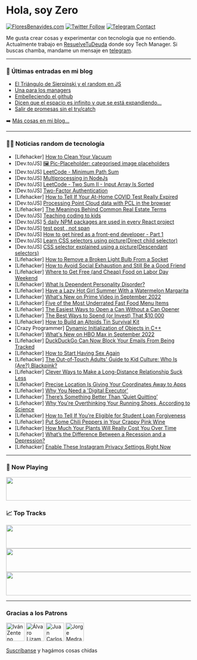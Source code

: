 # Hola, soy Zero

[![FloresBenavides.com](https://img.shields.io/website?down_message=oops&label=MiBlog&style=for-the-badge&up_message=online&url=https%3A%2F%2Ffloresbenavides.com)](https://floresbenavides.com) [![Twitter Follow](https://img.shields.io/twitter/follow/ZeroDragon?color=%231DA1F2&label=Follow&logo=twitter&logoColor=ffffff&style=for-the-badge)](https://twitter.com/zerodragon) [![Telegram Contact](https://img.shields.io/badge/escr%C3%ADbeme-ZeroDragon-%2326A5E4?style=for-the-badge&logo=telegram)](https://t.me/zerodragon)

Me gusta crear cosas y experimentar con tecnología que no entiendo.
Actualmente trabajo en [ResuelveTuDeuda](http://github.com/resuelve) donde soy Tech Manager.
Si buscas chamba, mandame un mensaje en [telegram](https://t.me/zerodragon).

---

### 📕 Últimas entradas en mi blog
<!-- BLOG-POST-LIST:START -->
- [El Triángulo de Sierpinski y el random en JS](https://floresbenavides.com/el-triangulo-de-sierpinski-y-el-random-en-js/)
- [Una para los managers](https://floresbenavides.com/una-para-los-managers/)
- [Embelleciendo el github](https://floresbenavides.com/embelleciendo-el-github/)
- [Dicen que el espacio es infinito y que se está expandiendo…](https://floresbenavides.com/dicen-que-el-espacio-es-infinito-y-que-se-esta-expandiendo/)
- [Salir de promesas sin el try/catch](https://floresbenavides.com/salir-de-promesas-sin-el-try-catch/)
<!-- BLOG-POST-LIST:END -->

➡️ [Más cosas en mi blog...](https://floresbenavides.com)

---

### 👨‍💻 Noticias random de tecnología
<!-- TECH-POSTS:START -->
- [Lifehacker] [How to Clean Your Vacuum](https://lifehacker.com/how-to-clean-your-vacuum-1849461697)
- [Dev.to/JS] [🖼️ Pic-Placeholder: categorised image placeholders](https://dev.to/arndom/pic-placeholder-categorised-image-placeholders-8kj)
- [Dev.to/JS] [LeetCode - Minimum Path Sum](https://dev.to/_alkesh26/leetcode-minimum-path-sum-495j)
- [Dev.to/JS] [Multiprocessing in NodeJs](https://dev.to/dhanushnehru/multiprocessing-in-nodejs-531a)
- [Dev.to/JS] [LeetCode - Two Sum II - Input Array Is Sorted](https://dev.to/_alkesh26/leetcode-two-sum-ii-input-array-is-sorted-2pg0)
- [Dev.to/JS] [Two-Factor Authentication](https://dev.to/rmion/two-factor-authentication-3p04)
- [Lifehacker] [How to Tell If Your At-Home COVID Test Really Expired](https://lifehacker.com/how-to-tell-if-your-at-home-covid-test-really-expired-1849461686)
- [Dev.to/JS] [Processing Point Cloud data with PCL in the browser](https://dev.to/luoxuhai/processing-point-cloud-data-with-pcl-in-the-browser-337o)
- [Lifehacker] [The Meanings Behind Common Real Estate Terms](https://lifehacker.com/the-meanings-behind-common-real-estate-terms-1849461675)
- [Dev.to/JS] [Teaching coding to kids](https://dev.to/danielelkington/teaching-coding-to-kids-1fj7)
- [Dev.to/JS] [5 daily NPM packages are used in every React project](https://dev.to/shreyvijayvargiya/5-daily-npm-packages-are-used-in-every-react-project-3a2n)
- [Dev.to/JS] [test post , not span](https://dev.to/zwelhtetyan/test-post-not-span-1jg0)
- [Dev.to/JS] [How to get hired as a front-end developer - Part 1](https://dev.to/syedumaircodes/how-to-get-hired-as-a-front-end-developer-part-1-39mo)
- [Dev.to/JS] [Learn CSS selectors using picture&lpar;Direct child selector&rpar;](https://dev.to/shahidnsu/learn-css-selectors-using-picturedirect-child-selector-2bgj)
- [Dev.to/JS] [CSS selector explained using a picture&lpar;Descendant selectors&rpar;](https://dev.to/shahidnsu/css-selector-explained-using-a-picturedescendant-selectors-10d8)
- [Lifehacker] [How to Remove a Broken Light Bulb From a Socket](https://lifehacker.com/how-to-remove-a-broken-light-bulb-from-a-socket-1849462176)
- [Lifehacker] [How to Avoid Social Exhaustion and Still Be a Good Friend](https://lifehacker.com/how-to-avoid-social-exhaustion-and-still-be-a-good-frie-1849462162)
- [Lifehacker] [Where to Get Free &lpar;and Cheap&rpar; Food on Labor Day Weekend](https://lifehacker.com/where-to-get-free-and-cheap-food-on-labor-day-weekend-1849462153)
- [Lifehacker] [What Is Dependent Personality Disorder?](https://lifehacker.com/what-is-dependent-personality-disorder-1849462574)
- [Lifehacker] [Have a Lazy Hot Girl Summer With a Watermelon Margarita](https://lifehacker.com/have-a-lazy-hot-girl-summer-with-a-watermelon-margarita-1849462237)
- [Lifehacker] [What&#39;s New on Prime Video in September 2022](https://lifehacker.com/whats-new-on-prime-video-in-september-2022-1849462518)
- [Lifehacker] [Five of the Most Underrated Fast Food Menu Items](https://lifehacker.com/five-of-the-most-underrated-fast-food-menu-items-1849462125)
- [Lifehacker] [The Easiest Ways to Open a Can Without a Can Opener](https://lifehacker.com/the-easiest-ways-to-open-a-can-without-a-can-opener-1849462161)
- [Lifehacker] [The Best Ways to Spend &lpar;or Invest&rpar; That $10,000](https://lifehacker.com/the-best-ways-to-spend-or-invest-that-10-000-1849461953)
- [Lifehacker] [How to Build an Altoids Tin Survival Kit](https://lifehacker.com/how-to-build-an-altoids-tin-survival-kit-1849461946)
- [Crazy Programmer] [Dynamic Initialization of Objects in C++](https://www.thecrazyprogrammer.com/2022/08/dynamic-initialization-of-objects-in-c.html)
- [Lifehacker] [What&#39;s New on HBO Max in September 2022](https://lifehacker.com/whats-new-on-hbo-max-in-september-2022-1849458808)
- [Lifehacker] [DuckDuckGo Can Now Block Your Emails From Being Tracked](https://lifehacker.com/duckduckgo-can-now-block-your-emails-from-being-tracked-1849461485)
- [Lifehacker] [How to Start Having Sex Again](https://lifehacker.com/how-to-start-having-sex-again-1849457199)
- [Lifehacker] [The Out-of-Touch Adults&#39; Guide to Kid Culture: Who Is &lpar;Are?&rpar; Blackpink?](https://lifehacker.com/the-out-of-touch-adults-guide-to-kid-culture-who-is-a-1849460418)
- [Lifehacker] [Clever Ways to Make a Long-Distance Relationship Suck Less](https://lifehacker.com/clever-ways-to-make-a-long-distance-relationship-suck-l-1849459435)
- [Lifehacker] [Precise Location Is Giving Your Coordinates Away to Apps](https://lifehacker.com/precise-location-is-giving-your-coordinates-away-to-app-1849458216)
- [Lifehacker] [Why You Need a &#39;Digital Executor&#39;](https://lifehacker.com/why-you-need-a-digital-executor-1849458459)
- [Lifehacker] [There’s Something Better Than ‘Quiet Quitting’](https://lifehacker.com/there-s-something-better-than-quiet-quitting-1849457662)
- [Lifehacker] [Why You&#39;re Overthinking Your Running Shoes, According to Science](https://lifehacker.com/why-youre-overthinking-your-running-shoes-according-to-1849458897)
- [Lifehacker] [How to Tell If You&#39;re Eligible for Student Loan Forgiveness](https://lifehacker.com/how-to-tell-if-youre-eligible-for-student-loan-forgiven-1849458572)
- [Lifehacker] [Put Some Chili Peppers in Your Crappy Pink Wine](https://lifehacker.com/put-some-chili-peppers-in-your-shitty-pink-wine-1849458441)
- [Lifehacker] [How Much Your Plants Will Really Cost You Over Time](https://lifehacker.com/how-much-your-plants-will-really-cost-you-over-time-1849457189)
- [Lifehacker] [What’s the Difference Between a Recession and a Depression?](https://lifehacker.com/what-s-the-difference-between-a-recession-and-a-depress-1849458251)
- [Lifehacker] [Enable These Instagram Privacy Settings Right Now](https://lifehacker.com/enable-these-instagram-privacy-settings-right-now-1849456072)<!-- TECH-POSTS:END -->

---

### 🎵 Now Playing
<a href="https://spotify-now-playing-dun.vercel.app/now-playing?open"><img src="https://spotify-now-playing-dun.vercel.app/now-playing" width="540" height="64"></a>

### 📈 Top Tracks
<a href="https://spotify-now-playing-dun.vercel.app/top-tracks?i=1&open"><img src="https://spotify-now-playing-dun.vercel.app/top-tracks?i=1" width="540" height="64"></a>
<a href="https://spotify-now-playing-dun.vercel.app/top-tracks?i=2&open"><img src="https://spotify-now-playing-dun.vercel.app/top-tracks?i=2" width="540" height="64"></a>
<a href="https://spotify-now-playing-dun.vercel.app/top-tracks?i=3&open"><img src="https://spotify-now-playing-dun.vercel.app/top-tracks?i=3" width="540" height="64"></a>

---

### Gracias a los Patrons
[<img src="https://avatars.githubusercontent.com/u/243380?v=4" alt="Iván Zenteno" width="50px">](https://github.com/k001) [<img src="https://avatars.githubusercontent.com/u/19955639?v=4" alt="Álvaro Lizama" width="50px">](https://github.com/alvarolizama) [<img src="https://avatars.githubusercontent.com/u/2718753?v=4" alt="Juan Carlos Ruiz" width="50px">](https://github.com/JuanCrg90) [<img src="https://avatars.githubusercontent.com/u/37025?v=4" alt="Jorge Medrano" width="50px">](https://github.com/h1pp1e) 

[Suscríbanse](https://www.patreon.com/zerodragon) y hagámos cosas chidas

